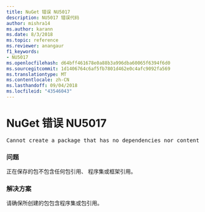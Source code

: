 ```yaml
---
title: NuGet 错误 NU5017
description: NU5017 错误代码
author: mishra14
ms.author: karann
ms.date: 8/3/2018
ms.topic: reference
ms.reviewer: anangaur
f1_keywords:
- NU5017
ms.openlocfilehash: d64bff461678e0a88b3a996dba60065f6394f6d0
ms.sourcegitcommit: 1d1406764c6af5fb7801d462e0c4afc9092fa569
ms.translationtype: MT
ms.contentlocale: zh-CN
ms.lasthandoff: 09/04/2018
ms.locfileid: "43546043"
---
```

# <a name="nuget-error-nu5017"></a>NuGet 错误 NU5017
<pre>Cannot create a package that has no dependencies nor content.</pre>

### <a name="issue"></a>问题

正在保存的包不包含任何包引用、 程序集或框架引用。


### <a name="solution"></a>解决方案

请确保所创建的包包含程序集或包引用。

